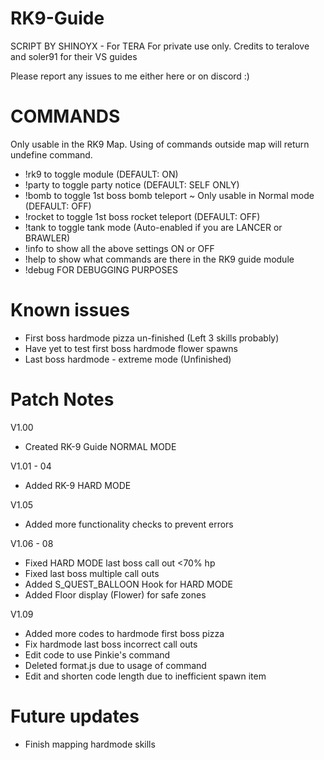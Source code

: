 # RK9-Guide

SCRIPT BY SHINOYX - For TERA
For private use only. Credits to teralove and soler91 for their VS guides

Please report any issues to me either here or on discord :)

# COMMANDS 
Only usable in the RK9 Map. Using of commands outside map will return undefine command.
- !rk9 to toggle module (DEFAULT: ON)
- !party to toggle party notice (DEFAULT: SELF ONLY)
- !bomb to toggle 1st boss bomb teleport ~ Only usable in Normal mode (DEFAULT: OFF)
- !rocket to toggle 1st boss rocket teleport (DEFAULT: OFF)
- !tank to toggle tank mode (Auto-enabled if you are LANCER or BRAWLER)
- !info to show all the above settings ON or OFF
- !help to show what commands are there in the RK9 guide module
- !debug FOR DEBUGGING PURPOSES

# Known issues
- First boss hardmode pizza un-finished (Left 3 skills probably)
- Have yet to test first boss hardmode flower spawns
- Last boss hardmode - extreme mode (Unfinished)

# Patch Notes
V1.00
- Created RK-9 Guide NORMAL MODE

V1.01 - 04
- Added RK-9 HARD MODE

V1.05
- Added more functionality checks to prevent errors

V1.06 - 08
- Fixed HARD MODE last boss call out <70% hp
- Fixed last boss multiple call outs
- Added S_QUEST_BALLOON Hook for HARD MODE
- Added Floor display (Flower) for safe zones

V1.09
- Added more codes to hardmode first boss pizza
- Fix hardmode last boss incorrect call outs
- Edit code to use Pinkie's command
- Deleted format.js due to usage of command
- Edit and shorten code length due to inefficient spawn item

# Future updates
- Finish mapping hardmode skills 

